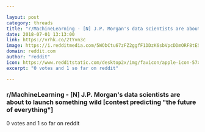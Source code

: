 ```yaml
---

layout: post
category: threads
title: "r/MachineLearning - [N] J.P. Morgan's data scientists are about to launch something wild [contest predicting \"the future of everything\"]"
date: 2018-07-01 13:13:00
link: https://vrhk.co/2tYvn3c
image: https://i.redditmedia.com/5WObCtu67zFZ2ggfF1DDzK6sbVpcDDmORF8tESmf9IE.jpg?s=e6728ef2bf9b1e7d06dfce39d70c9eb0
domain: reddit.com
author: "reddit"
icon: https://www.redditstatic.com/desktop2x/img/favicon/apple-icon-57x57.png
excerpt: "0 votes and 1 so far on reddit"

---
```


### r/MachineLearning - [N] J.P. Morgan's data scientists are about to launch something wild [contest predicting "the future of everything"]

0 votes and 1 so far on reddit